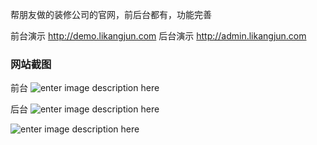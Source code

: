帮朋友做的装修公司的官网，前后台都有，功能完善

前台演示 http://demo.likangjun.com 
后台演示 http://admin.likangjun.com



### 网站截图

前台
![enter image description here](http://demo.likangjun.com/blog-image/hstc/frontend.png)

后台
![enter image description here](http://demo.likangjun.com/blog-image/hstc/backend.png)

![enter image description here](http://demo.likangjun.com/blog-image/hstc/update.png)